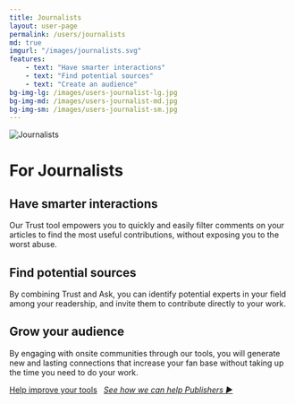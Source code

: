 ```yaml
---
title: Journalists
layout: user-page
permalink: /users/journalists
md: true
imgurl: "/images/journalists.svg"
features:
    - text: "Have smarter interactions"
    - text: "Find potential sources"
    - text: "Create an audience"
bg-img-lg: /images/users-journalist-lg.jpg
bg-img-md: /images/users-journalist-md.jpg
bg-img-sm: /images/users-journalist-sm.jpg
---
```


![Journalists](/images/journalists.svg)

# For Journalists

## Have smarter interactions 

Our Trust tool empowers you to quickly and easily filter comments on your articles to find the most useful contributions, without exposing you to the worst abuse.

## Find potential sources

By combining Trust and Ask, you can identify potential experts in your field among your readership, and invite them to contribute directly to your work.

## Grow your audience

By engaging with onsite communities through our tools, you will generate new and lasting connections that increase your fan base without taking up the time you need to do your work.


[Help improve your tools](/contribute.html)
&nbsp; 
*[See how we can help Publishers ▶︎](publishers.html)*
